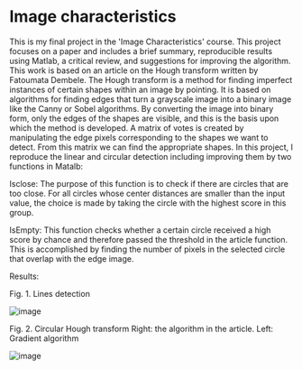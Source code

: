 # Image characteristics
This is my final project in the 'Image Characteristics' course. This project focuses on a paper and includes a brief summary, reproducible results using Matlab, a critical review, and suggestions for improving the algorithm. This work is based on an article on the Hough transform written by Fatoumata Dembele. The Hough transform is a method for finding imperfect instances of certain shapes within an image by pointing. It is based on algorithms for finding edges that turn a grayscale image into a binary image like the Canny or Sobel algorithms. By converting the image into binary form, only the edges of the shapes are visible, and this is the basis upon which the method is developed. A matrix of votes is created by manipulating the edge pixels corresponding to the shapes we want to detect. From this matrix we can find the appropriate shapes. In this project, I reproduce the linear and circular detection including improving them by two functions in Matalb: 

Isclose: The purpose of this function is to check if there are circles that are too close. For all circles whose center distances are smaller than the input value, the choice is made by taking the circle with the highest score in this group.

IsEmpty: This function checks whether a certain circle received a high score by chance and therefore passed the threshold in the article function. This is accomplished by finding the number of pixels in the selected circle that overlap with the edge image.

Results:

Fig. 1. Lines detection

![image](https://user-images.githubusercontent.com/111680890/220384532-58434607-cd31-4c1c-a3de-6dcb4a4c55a7.png)


Fig. 2. Circular Hough transform
Right: the algorithm in the article. Left: Gradient algorithm

![image](https://user-images.githubusercontent.com/111680890/220384725-1ad1db21-e2d1-4e91-9cf0-f58253e05022.png)



 
